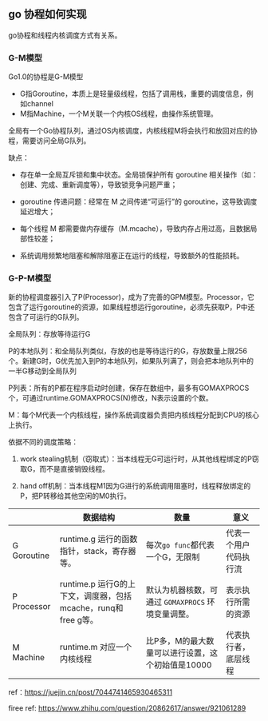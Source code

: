 ## go 协程如何实现

go协程和线程内核调度方式有关系。

### G-M模型

Go1.0的协程是G-M模型

- G指Goroutine，本质上是轻量级线程，包括了调用栈，重要的调度信息，例如channel
- M指Machine，一个M关联一个内核OS线程，由操作系统管理。

全局有一个Go协程队列，通过OS内核调度，内核线程M将会执行和放回对应的协程，需要访问全局G队列。

缺点：

- 存在单一全局互斥锁和集中状态。全局锁保护所有 goroutine 相关操作（如：创建、完成、重新调度等），导致锁竞争问题严重；

- goroutine 传递问题：经常在 M 之间传递“可运行”的 goroutine，这导致调度延迟增大；

- 每个线程 M 都需要做内存缓存（M.mcache），导致内存占用过高，且数据局部性较差；

- 系统调用频繁地阻塞和解除阻塞正在运行的线程，导致额外的性能损耗。




### G-P-M模型

新的协程调度器引入了P(Processor)，成为了完善的GPM模型。Processor，它包含了运行goroutine的资源，如果线程想运行goroutine，必须先获取P，P中还包含了可运行的G队列。

全局队列：存放等待运行G

P的本地队列：和全局队列类似，存放的也是等待运行的G，存放数量上限256个。新建G时，G优先加入到P的本地队列，如果队列满了，则会把本地队列中的一半G移动到全局队列

P列表：所有的P都在程序启动时创建，保存在数组中，最多有GOMAXPROCS个，可通过runtime.GOMAXPROCS(N)修改，N表示设置的个数。

M：每个M代表一个内核线程，操作系统调度器负责把内核线程分配到CPU的核心上执行。

依据不同的调度策略：

1. work stealing机制（窃取式）：当本线程无G可运行时，从其他线程绑定的P窃取G，而不是直接销毁线程。

2. hand off机制：当本线程M1因为G进行的系统调用阻塞时，线程释放绑定的P，把P转移给其他空闲的M0执行。

|             | 数据结构                                                     | 数量                                               | 意义                   |
| ----------- | ------------------------------------------------------------ | -------------------------------------------------- | ---------------------- |
| G Goroutine | runtime.g 运行的函数指针，stack，寄存器等。                  | 每次`go func`都代表一个G，无限制                   | 代表一个用户代码执行流 |
| P Processor | runtime.p 运行G的上下文，调度器，包括mcache，runq和free g等。 | 默认为机器核数，可通过 `GOMAXPROCS` 环境变量调整。 | 表示执行所需的资源     |
| M Machine   | runtime.m 对应一个内核线程                                   | 比P多，M的最大数量可以进行设置，这个初始值是10000  | 代表执行者，底层线程   |



ref：https://juejin.cn/post/7044741465930465311



firee ref:  https://www.zhihu.com/question/20862617/answer/921061289